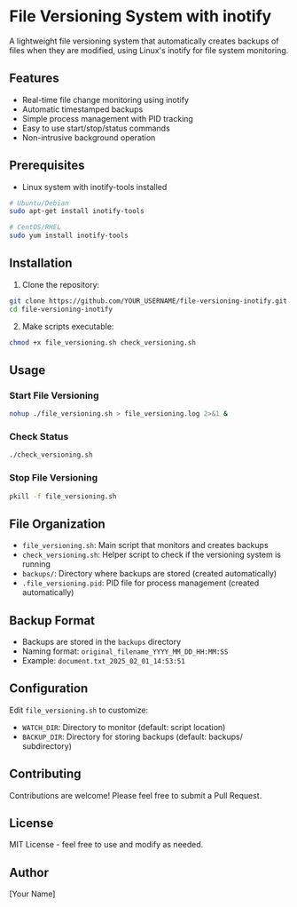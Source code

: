 # File Versioning System with inotify

A lightweight file versioning system that automatically creates backups of files when they are modified, using Linux's inotify for file system monitoring.

## Features
- Real-time file change monitoring using inotify
- Automatic timestamped backups
- Simple process management with PID tracking
- Easy to use start/stop/status commands
- Non-intrusive background operation

## Prerequisites
- Linux system with inotify-tools installed
```bash
# Ubuntu/Debian
sudo apt-get install inotify-tools

# CentOS/RHEL
sudo yum install inotify-tools
```

## Installation
1. Clone the repository:
```bash
git clone https://github.com/YOUR_USERNAME/file-versioning-inotify.git
cd file-versioning-inotify
```

2. Make scripts executable:
```bash
chmod +x file_versioning.sh check_versioning.sh
```

## Usage

### Start File Versioning
```bash
nohup ./file_versioning.sh > file_versioning.log 2>&1 &
```

### Check Status
```bash
./check_versioning.sh
```

### Stop File Versioning
```bash
pkill -f file_versioning.sh
```

## File Organization
- `file_versioning.sh`: Main script that monitors and creates backups
- `check_versioning.sh`: Helper script to check if the versioning system is running
- `backups/`: Directory where backups are stored (created automatically)
- `.file_versioning.pid`: PID file for process management (created automatically)

## Backup Format
- Backups are stored in the `backups` directory
- Naming format: `original_filename_YYYY_MM_DD_HH:MM:SS`
- Example: `document.txt_2025_02_01_14:53:51`

## Configuration
Edit `file_versioning.sh` to customize:
- `WATCH_DIR`: Directory to monitor (default: script location)
- `BACKUP_DIR`: Directory for storing backups (default: backups/ subdirectory)

## Contributing
Contributions are welcome! Please feel free to submit a Pull Request.

## License
MIT License - feel free to use and modify as needed.

## Author
[Your Name]
